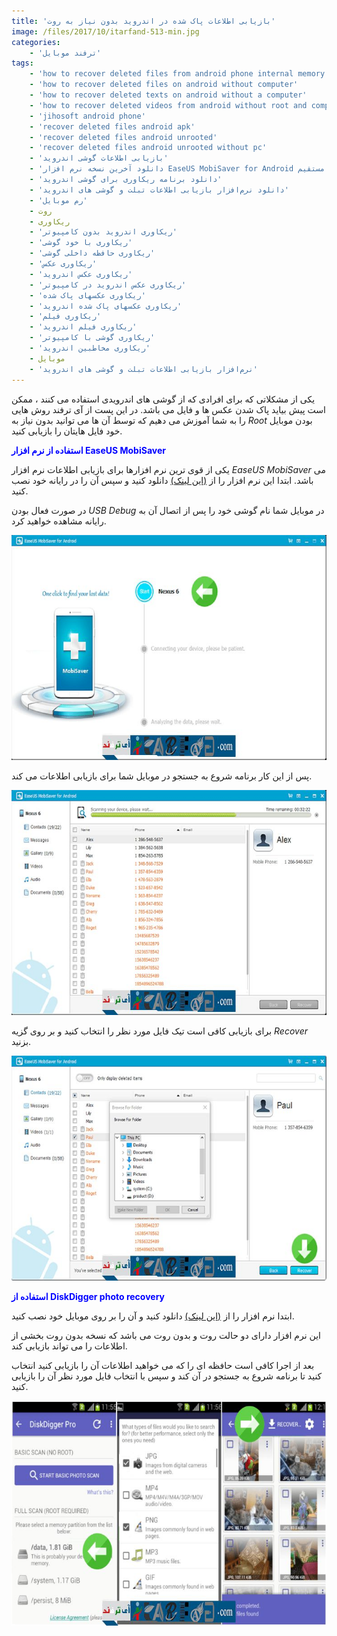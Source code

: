 ```yaml
---
title: 'بازیابی اطلاعات پاک شده در اندروید بدون نیاز به روت'
image: /files/2017/10/itarfand-513-min.jpg
categories:
    - 'ترفند موبایل'
tags:
    - 'how to recover deleted files from android phone internal memory'
    - 'how to recover deleted files on android without computer'
    - 'how to recover deleted texts on android without a computer'
    - 'how to recover deleted videos from android without root and computer'
    - 'jihosoft android phone'
    - 'recover deleted files android apk'
    - 'recover deleted files android unrooted'
    - 'recover deleted files android unrooted without pc'
    - 'بازیابی اطلاعات گوشی اندروید'
    - 'دانلود آخرین نسخه نرم افزار EaseUS MobiSaver for Android با لینک مستقیم'
    - 'دانلود برنامه ریکاوری برای گوشی اندروید'
    - 'دانلود نرم‌افزار بازیابی اطلاعات تبلت و گوشی‌ های اندروید'
    - 'رم موبایل'
    - روت
    - ریکاوری
    - 'ریکاوری اندروید بدون کامپیوتر'
    - 'ریکاوری با خود گوشی'
    - 'ریکاوری حافظه داخلی گوشی'
    - 'ریکاوری عکس'
    - 'ریکاوری عکس اندروید'
    - 'ریکاوری عکس اندروید در کامپیوتر'
    - 'ریکاوری عکسهای پاک شده'
    - 'ریکاوری عکسهای پاک شده اندروید'
    - 'ریکاوری فیلم'
    - 'ریکاوری فیلم اندروید'
    - 'ریکاوری گوشی با کامپیوتر'
    - 'ریکاوری مخاطبین اندروید'
    - موبایل
    - 'نرم‌افزار بازیابی اطلاعات تبلت و گوشی‌ های اندروید'
---
```


یکی از مشکلاتی که برای افرادی که از گوشی های اندرویدی استفاده می کنند ، ممکن است پیش بیاید پاک شدن عکس ها و فایل می باشد. در این پست از آی ترفند روش هایی را به شما آموزش می دهیم که توسط آن ها می توانید بدون نیاز به *Root* بودن موبایل خود فایل هایتان را بازیابی کنید.

<span style="color: #0000ff;">**استفاده از نرم افزار EaseUS MobiSaver**</span>

یکی از قوی ترین نرم افزارها برای بازیابی اطلاعات نرم افزار *EaseUS MobiSaver* می باشد. ابتدا این نرم افزار را از [(این لینک)](https://download.ir/%D8%AF%D8%A7%D9%86%D9%84%D9%88%D8%AF-%D8%A2%D8%AE%D8%B1%DB%8C%D9%86-%D9%86%D8%B3%D8%AE%D9%87-%D9%86%D8%B1%D9%85-%D8%A7%D9%81%D8%B2%D8%A7%D8%B1-easeus-mobisaver-android/) دانلود کنید و سپس آن را در رایانه خود نصب کنید.

در صورت فعال بودن *USB Debug* در موبایل شما نام گوشی خود را پس از اتصال آن به رایانه مشاهده خواهید کرد.

![mhkarami97](/files/2017/10/itarfand-509-min.jpg)

پس از این کار برنامه شروع به جستجو در موبایل شما برای بازیابی اطلاعات می کند.

![mhkarami97](/files/2017/10/itarfand-510-min.jpg)

برای بازیابی کافی است تیک فایل مورد نظر را انتخاب کنید و بر روی گزیه *Recover* بزنید.

![mhkarami97](/files/2017/10/itarfand-511-min.jpg)

<span style="color: #0000ff;">**استفاده از DiskDigger photo recovery**</span>

ابتدا نرم افزار را از [(این لینک)](http://www.farsroid.com/diskdigger-pro-file-recovery/) دانلود کنید و آن را بر روی موبایل خود نصب کنید.

این نرم افزار دارای دو حالت روت و بدون روت می باشد که نسخه بدون روت بخشی از اطلاعات را می تواند بازیابی کند.

بعد از اجرا کافی است حافظه ای را که می خواهید اطلاعات آن را بازیابی کنید انتخاب کنید تا برنامه شروع به جستجو در آن کند و سپس با انتخاب فایل مورد نظر آن را بازیابی کنید.

![mhkarami97](/files/2017/10/itarfand-512-min.jpg)